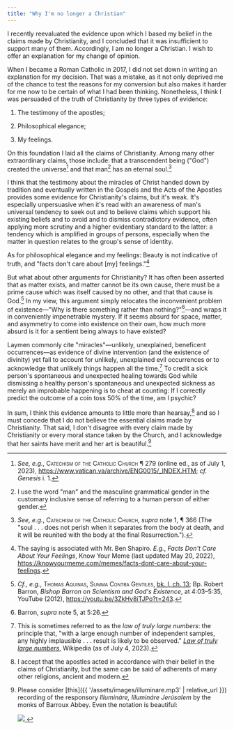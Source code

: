 ```yaml
---
title: "Why I'm no longer a Christian"
---
```


I recently reevaluated the evidence upon which I based my belief in the claims made by Christianity, and I concluded that it was insufficient to support many of them.
Accordingly, I am no longer a Christian.
I wish to offer an explanation for my change of opinion.

When I became a Roman Catholic in 2017, I did not set down in writing an explanation for my decision.
That was a mistake, as it not only deprived me of the chance to test the reasons for my conversion but also makes it harder for me now to be certain of what I had been thinking.
Nonetheless, I think I was persuaded of the truth of Christianity by three types of evidence:

1. The testimony of the apostles;

2. Philosophical elegance;

3. My feelings.

On this foundation I laid all the claims of Christianity.
Among many other extraordinary claims, those include:
that a transcendent being ("God") created the universe[^creation]
and that man[^epicene] has an eternal soul.[^souls]

I think that the testimony about the miracles of Christ handed down by tradition and eventually written in the Gospels and the Acts of the Apostles provides some evidence for Christianity's claims, but it's weak. 
It's especially unpersuasive when it's read with an awareness of man's universal tendency to seek out and to believe claims which support his existing beliefs and to avoid and to dismiss contradictory evidence, often applying more scrutiny and a higher evidentiary standard to the latter:
a tendency which is amplified in groups of persons, especially when the matter in question relates to the group's sense of identity.

As for philosophical elegance and my feelings: Beauty is not indicative of truth, and "facts don't care about [my] feelings."[^shapiro]

But what about other arguments for Christianity?
It has often been asserted that as matter exists, and matter cannot be its own cause, there must be a prime cause which was itself caused by no other, and that that cause is God.[^prime_mover_argument]
In my view, this argument simply relocates the inconvenient problem of existence—"Why is there something rather than nothing?"[^why_is_there_something]—and wraps it in conveniently impenetrable mystery.
If it seems absurd for space, matter, and asymmetry to come into existence on their own, how much more absurd is it for a sentient being always to have existed?

Laymen commonly cite "miracles"—unlikely, unexplained, beneficent occurrences—as evidence of divine intervention (and the existence of divinity) yet fail to account for unlikely, unexplained evil occurrences or to acknowledge that unlikely things happen all the time.[^improbability]
To credit a sick person's spontaneous and unexpected healing towards God while dismissing a healthy person's spontaneous and unexpected sickness as merely an improbable happening is to cheat at counting:
If I correctly predict the outcome of a coin toss 50% of the time, am I psychic?

In sum, I think this evidence amounts to little more than hearsay,[^other_arguments] and so I must concede that I do not believe the essential claims made by Christianity.
That said, I don't disagree with every claim made by Christianity or every moral stance taken by the Church,
and I acknowledge that her saints have merit and her art is beautiful.[^chant]

[^creation]:
    *See, e.g.*, <span class="smallcaps">Catechism of the Catholic Church</span> ¶ 279 (online ed., as of July 1, 2023), <https://www.vatican.va/archive/ENG0015/_INDEX.HTM>; *cf.* *Genesis* i. 1.

[^epicene]:
    I use the word "man" and the masculine grammatical gender in the customary inclusive sense of referring to a human person of either gender.

[^souls]:
    *See, e.g.*, <span class="smallcaps">Catechism of the Catholic Church</span>, *supra* note <!-- xref --> 1, ¶ 366 (The "soul&nbsp;.&nbsp;.&nbsp;. does not perish when it separates from the body at death, and it will be reunited with the body at the final Resurrection.").

[^shapiro]:
    The saying is associated with Mr. Ben Shapiro.
    *E.g.*, *Facts Don't Care About Your Feelings*, Know Your Meme (last updated May 20, 2022), <https://knowyourmeme.com/memes/facts-dont-care-about-your-feelings>.

[^prime_mover_argument]:
    *Cf., e.g.*, <span class="smallcaps">Thomas Aquinas, Summa Contra Gentiles</span>, [bk. I, ch. 13](https://aquinas.cc/la/en/~SCG1.C13);
    Bp. Robert Barron, *Bishop Barron on Scientism and God's Existence*, at 4:03–5:35, YouTube (2012), <https://youtu.be/3ZkHv8iTJPo?t=243>.

[^why_is_there_something]:
    Barron, *supra* note <!-- xref --> 5, at 5:26.

[^improbability]:
    This is sometimes referred to as the *law of truly large numbers*: the principle that, "with a large enough number of independent samples, any highly implausible . . . result is likely to be observed." [*Law of truly large numbers*](https://en.wikipedia.org/w/index.php?oldid=1163439065), Wikipedia (as of July 4, 2023).

[^other_arguments]:
    I accept that the apostles acted in accordance with their belief in the claims of Christianity, but the same can be said of adherents of many other religions, ancient and modern.

[^chant]:
    Please consider [this]({{ '/assets/images/illuminare.mp3' | relative_url }}) recording of the responsory *Illumináre, Illumináre Jerúsalem* by the monks of Barroux Abbey. Even the notation is beautiful:

    <a href="https://gregobase.selapa.net/chant.php?id=8419">
        <img src="{{ '/assets/images/illuminare.svg' | relative_url }}" />
    </a>
